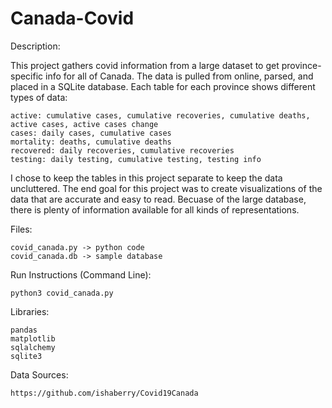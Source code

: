# Canada-Covid

Description:

This project gathers covid information from a large dataset to get province-specific
info for all of Canada. The data is pulled from online, parsed, and placed in a SQLite database.
Each table for each province shows different types of data:

    active: cumulative cases, cumulative recoveries, cumulative deaths, active cases, active cases change
    cases: daily cases, cumulative cases
    mortality: deaths, cumulative deaths
    recovered: daily recoveries, cumulative recoveries
    testing: daily testing, cumulative testing, testing info

I chose to keep the tables in this project separate to keep the data uncluttered. The end goal for this project
was to create visualizations of the data that are accurate and easy to read. Becuase of the large database, there is plenty
of information available for all kinds of representations.

Files:

    covid_canada.py -> python code
    covid_canada.db -> sample database

Run Instructions (Command Line):

    python3 covid_canada.py

Libraries:

    pandas
    matplotlib
    sqlalchemy
    sqlite3

Data Sources:

    https://github.com/ishaberry/Covid19Canada
